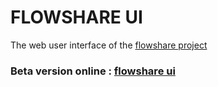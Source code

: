 # FLOWSHARE UI

The web user interface of the [flowshare project](https://rpi.rasphost.com/)

### Beta version online : [flowshare ui](https://rasphost.com/flowshare/web/tests)
